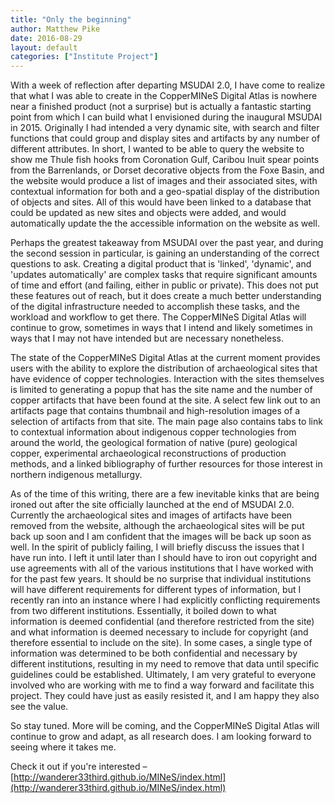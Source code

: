 ```yaml
---
title: "Only the beginning"
author: Matthew Pike
date: 2016-08-29
layout: default
categories: ["Institute Project"]
---
```


With a week of reflection after departing MSUDAI 2.0, I have come to realize that what I was able to create in the CopperMINeS Digital Atlas is nowhere near a finished product (not a surprise) but is actually a fantastic starting point from which I can build what I envisioned during the inaugural MSUDAI in 2015. Originally I had intended a very dynamic site, with search and filter functions that could group and display sites and artifacts by any number of different attributes. In short, I wanted to be able to query the website to show me Thule fish hooks from Coronation Gulf, Caribou Inuit spear points from the Barrenlands, or Dorset decorative objects from the Foxe Basin, and the website would produce a list of images and their associated sites, with contextual information for both and a geo-spatial display of the distribution of objects and sites. All of this would have been linked to a database that could be updated as new sites and objects were added, and would automatically update the the accessible information on the website as well.

Perhaps the greatest takeaway from MSUDAI over the past year, and during the second session in particular, is gaining an understanding of the correct questions to ask. Creating a digital product that is 'linked', 'dynamic', and 'updates automatically' are complex tasks that require significant amounts of time and effort (and failing, either in public or private). This does not put these features out of reach, but it does create a much better understanding of the digital infrastructure needed to accomplish these tasks, and the workload and workflow to get there. The CopperMINeS Digital Atlas will continue to grow, sometimes in ways that I intend and likely sometimes in ways that I may not have intended but are necessary nonetheless.

The state of the CopperMINeS Digital Atlas at the current moment provides users with the ability to explore the distribution of archaeological sites that have evidence of copper technologies. Interaction with the sites themselves is limited to generating a popup that has the site name and the number of copper artifacts that have been found at the site. A select few link out to an artifacts page that contains thumbnail and high-resolution images of a selection of artifacts from that site. The main page also contains tabs to link to contextual information about indigenous copper technologies from around the world, the geological formation of native (pure) geological copper, experimental archaeological reconstructions of production methods, and a linked bibliography of further resources for those interest in northern indigenous metallurgy.

As of the time of this writing, there are a few inevitable kinks that are being ironed out after the site officially launched at the end of MSUDAI 2.0. Currently the archaeological sites and images of artifacts have been removed from the website, although the archaeological sites will be put back up soon and I am confident that the images will be back up soon as well. In the spirit of publicly failing, I will briefly discuss the issues that I have run into. I left it until later than I should have to iron out copyright and use agreements with all of the various institutions that I have worked with for the past few years. It should be no surprise that individual institutions will have different requirements for different types of information, but I recently ran into an instance where I had explicitly conflicting requirements from two different institutions. Essentially, it boiled down to what information is deemed confidential (and therefore restricted from the site) and what information is deemed necessary to include for copyright (and therefore essential to include on the site). In some cases, a single type of information was determined to be both confidential and necessary by different institutions, resulting in my need to remove that data until specific guidelines could be established. Ultimately, I am very grateful to everyone involved who are working with me to find a way forward and facilitate this project. They could have just as easily resisted it, and I am happy they also see the value.

So stay tuned. More will be coming, and the CopperMINeS Digital Atlas will continue to grow and adapt, as all research does. I am looking forward to seeing where it takes me.

Check it out if you're interested – [http://wanderer33third.github.io/MINeS/index.html](http://wanderer33third.github.io/MINeS/index.html)
